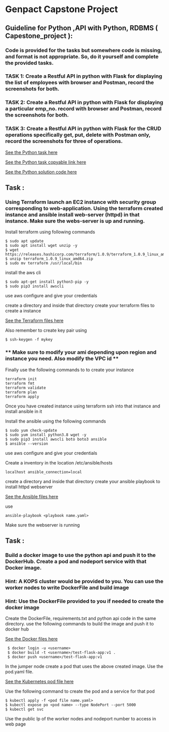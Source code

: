 # Genpact Capstone Project

## Guideline for Python ,API with Python, RDBMS ( Capestone_project ):

### Code is provided for the tasks but somewhere code is missing, and format is not appropriate. So, do it yourself and complete the provided tasks.

### TASK 1: Create a Restful API in python with Flask for displaying the list of employees with browser and Postman, record the screenshots for both.

### TASK 2: Create a Restful API in python with Flask for displaying a particular emp_no. record with browser and Postman, record the screenshots for both.

### TASK 3: Create a Restful API in python with Flask for the CRUD operations specifically get, put, delete with Postman only, record the screenshots for three of operations.

<a href="https://github.com/cloudthat-devops/genpact_capstone_batch1/blob/main/Python/Python_readme.pdf">See the Python task here</a>

<a href="https://github.com/cloudthat-devops/genpact_capstone_batch1/blob/main/Readme_python.md">See the Python task copyable link here</a>

<a href="https://github.com/cloudthat-devops/genpact_capstone_batch1/blob/main/Python/api.py">See the Python solution code here</a>


## Task :
### Using Terraform launch an EC2 instance with security group corresponding to web-application. Using the terraform created instance and ansible install web-server (httpd) in that instance. Make sure the webs-server is up and running.

Install terraform using following commands

```
$ sudo apt update
$ sudo apt install wget unzip -y
$ wget https://releases.hashicorp.com/terraform/1.0.9/terraform_1.0.9_linux_amd64.zip
$ unzip terraform_1.0.9_linux_amd64.zip
$ sudo mv terraform /usr/local/bin
```

install the aws cli

```
$ sudo apt-get install python3-pip -y
$ sudo pip3 install awscli 
```

use aws configure and give your credentials

create a directory and inside that directory create your terraform files to create a instance

<a href="https://github.com/cloudthat-devops/genpact_capstone_batch1/tree/main/terraform">See the Terraform files here</a>

Also remember to create key pair using 

```
$ ssh-keygen -f mykey
```

### ** Make sure to modify your ami depending upon region and instance you need. Also modify the VPC id **

Finally use the following commands to to create your instance

```
terraform init
terraform fmt
terraform validate
terraform plan 
terraform apply 
```


Once you have created instance using terraform ssh into that instance and install ansible in it

Install the ansible using the following commands

```
$ sudo yum check-update
$ sudo yum install python3.8 wget -y
$ sudo pip3 install awscli boto boto3 ansible
$ ansible --version
```

use aws configure and give your credentials

Create a inventory in the location /etc/ansible/hosts

```
localhost ansible_connection=local 
```
create a directory and inside that directory create your ansible playbook to install httpd webserver

<a href="https://github.com/cloudthat-devops/genpact_capstone_batch1/tree/main/ansible">See the Ansible files here</a>

use

```
ansible-playbook <playbook name.yaml> 
```  
Make sure the webserver is running
  
## Task :
### Build a docker image to use the python api and push it to the DockerHub. Create a pod and nodeport service with that Docker image.
  
###  Hint: A KOPS cluster would be provided to you. You can use the worker nodes to write DockerFile and build image
###  Hint: Use the DockerFile provided to you if needed to create the docker image
 
Create the DockerFile, requirements.txt and python api code in the same directory. use the following commands to build the image and push it to docker hub
  
<a href="https://github.com/cloudthat-devops/genpact_capstone_batch1/tree/main/Docker">See the Docker files here</a>
  
 ``` 
  $ docker login -u <username> 
  $ docker build -t <username>/test-flask-app:v1 . 
  $ docker push <username>/test-flask-app:v1 
```

In the jumper node create a pod that uses the above created image. Use the pod.yaml file.
  
<a href="https://github.com/cloudthat-devops/genpact_capstone_batch1/tree/main/kubernetes">See the Kubernetes pod file here</a>
  
Use the following command to create the pod and a service for that pod

```
$ kubectl apply -f <pod file name.yaml>
$ kubectl expose po <pod name> --type NodePort --port 5000
$ kubectl get svc
```
Use the public Ip of the worker nodes and nodeport number to access in web page
                      
 
  






